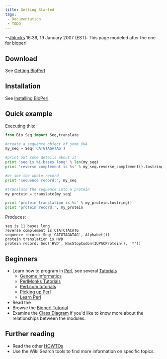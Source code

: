 ```yaml
---
title: Getting Started
tags:
 - Documentation
 - TODO
---
```


--[Jblucks](User:Jblucks "wikilink") 16:36, 19 January 2007 (EST): This
page modeled after the one for bioperl

Download
--------

See [Getting BioPerl](Getting_BioPerl "wikilink")

Installation
------------

See [Installing BioPerl](Installing_BioPerl "wikilink")

Quick example
-------------

Executing this:

``` python
from Bio.Seq import Seq,translate

#create a sequence object of some DNA
my_seq = Seq('CATGTAGATAG')

#print out some details about it
print 'seq is %i bases long' % len(my_seq)
print 'reverse complement is %s' % my_seq.reverse_complement().tostring()

#or see the whole record
print 'sequence record:', my_seq

#translate the sequence into a protein
my_protein = translate(my_seq)

print 'protein translation is %s' % my_protein.tostring()
print 'protein record:', my_protein
```

Produces:

    seq is 11 bases long
    reverse complement is CTATCTACATG
    sequence record: Seq('CATGTAGATAG', Alphabet())
    protein translation is HVD
    protein record: Seq('HVD', HasStopCodon(IUPACProtein(), '*'))

Beginners
---------

-   Learn how to program in [Perl](Perl "wikilink"), see several
    [Tutorials](Tutorials "wikilink")
    -   [Genome Informatics](http://stein.cshl.org/genome_informatics/)
    -   [PerlMonks
        Tutorials](http://www.perlmonks.org/index.pl?node=Tutorials)
    -   [Perl.com
        tutorials](http://www.perl.com/cs/user/query/q/6?id_topic=74)
    -   [Picking up Perl](http://www.ebb.org/PickingUpPerl/)
    -   [Learn Perl](http://learn.perl.org/)
-   Read the
-   Browse the [Bioperl Tutorial](Bptutorial "wikilink")
-   Examine the [Class Diagram](Class_Diagram "wikilink") if you'd like
    to know more about the relationships between the modules.

Further reading
---------------

-   Read the other [HOWTOs](HOWTOs "wikilink")
-   Use the Wiki Search tools to find more information on
    specific topics.

